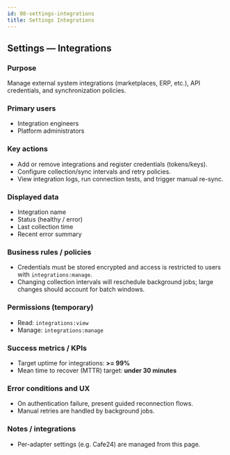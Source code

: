 ```yaml
---
id: 08-settings-integrations
title: Settings Integrations
---
```


## Settings — Integrations

### Purpose

Manage external system integrations (marketplaces, ERP, etc.), API credentials, and synchronization policies.

### Primary users

- Integration engineers
- Platform administrators

### Key actions

- Add or remove integrations and register credentials (tokens/keys).
- Configure collection/sync intervals and retry policies.
- View integration logs, run connection tests, and trigger manual re-sync.

### Displayed data

- Integration name
- Status (healthy / error)
- Last collection time
- Recent error summary

### Business rules / policies

- Credentials must be stored encrypted and access is restricted to users with `integrations:manage`.
- Changing collection intervals will reschedule background jobs; large changes should account for batch windows.

### Permissions (temporary)

- Read: `integrations:view`
- Manage: `integrations:manage`

### Success metrics / KPIs

- Target uptime for integrations: **>= 99%**
- Mean time to recover (MTTR) target: **under 30 minutes**

### Error conditions and UX

- On authentication failure, present guided reconnection flows.
- Manual retries are handled by background jobs.

### Notes / integrations

- Per-adapter settings (e.g. Cafe24) are managed from this page.
